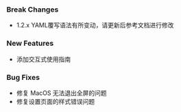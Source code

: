 ### Break Changes

- 1.2.x YAML覆写语法有所变动，请更新后参考文档进行修改

### New Features

- 添加交互式使用指南

### Bug Fixes

- 修复 MacOS 无法退出全屏的问题
- 修复设置页面的样式错误问题
